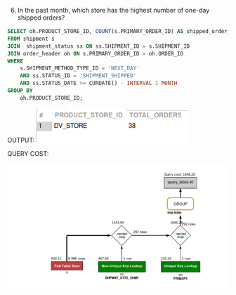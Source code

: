 6.  In the past month, which store has the highest number of one-day shipped orders?
```sql
SELECT oh.PRODUCT_STORE_ID, COUNT(s.PRIMARY_ORDER_ID) AS shipped_order_count
FROM shipment s
JOIN  shipment_status ss ON ss.SHIPMENT_ID = s.SHIPMENT_ID
JOIN order_header oh ON s.PRIMARY_ORDER_ID = oh.ORDER_ID
WHERE
    s.SHIPMENT_METHOD_TYPE_ID = 'NEXT_DAY'
    AND ss.STATUS_ID = 'SHIPMENT_SHIPPED'
    AND ss.STATUS_DATE >= CURDATE() - INTERVAL 1 MONTH
GROUP BY
    oh.PRODUCT_STORE_ID;

```
OUTPUT:
![Alt text](<Screenshot from 2024-03-01 10-50-35.png>)

QUERY COST:

![Alt text](<Screenshot from 2024-03-01 10-50-44.png>)
